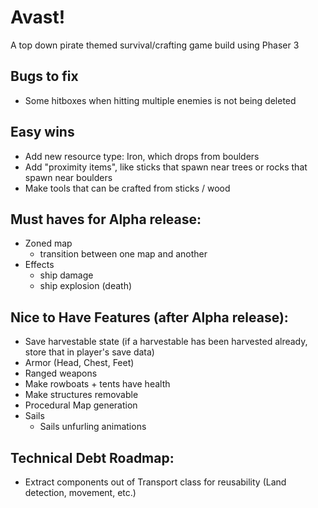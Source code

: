 # Avast!

A top down pirate themed survival/crafting game build using Phaser 3

## Bugs to fix

- Some hitboxes when hitting multiple enemies is not being deleted

## Easy wins

- Add new resource type: Iron, which drops from boulders
- Add "proximity items", like sticks that spawn near trees or rocks that spawn near boulders
- Make tools that can be crafted from sticks / wood

## Must haves for Alpha release:

- Zoned map
  - transition between one map and another
- Effects
  - ship damage
  - ship explosion (death)

## Nice to Have Features (after Alpha release):

- Save harvestable state (if a harvestable has been harvested already, store that in player's save data)
- Armor (Head, Chest, Feet)
- Ranged weapons
- Make rowboats + tents have health
- Make structures removable
- Procedural Map generation
- Sails
  - Sails unfurling animations

## Technical Debt Roadmap:

- Extract components out of Transport class for reusability (Land detection, movement, etc.)
